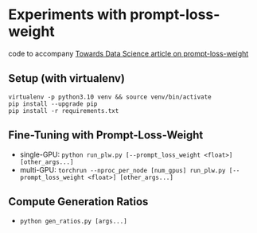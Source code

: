 # Experiments with prompt-loss-weight
code to accompany [Towards Data Science article on prompt-loss-weight](https://towardsdatascience.com/to-mask-or-not-to-mask-the-effect-of-prompt-tokens-on-instruction-tuning-016f85fd67f4)

## Setup (with virtualenv)
```
virtualenv -p python3.10 venv && source venv/bin/activate
pip install --upgrade pip
pip install -r requirements.txt
```

## Fine-Tuning with Prompt-Loss-Weight
- single-GPU: `python run_plw.py [--prompt_loss_weight <float>] [other_args...]`
- multi-GPU:  `torchrun --nproc_per_node [num_gpus] run_plw.py [--prompt_loss_weight <float>] [other_args...]`

## Compute Generation Ratios
- `python gen_ratios.py [args...]`
